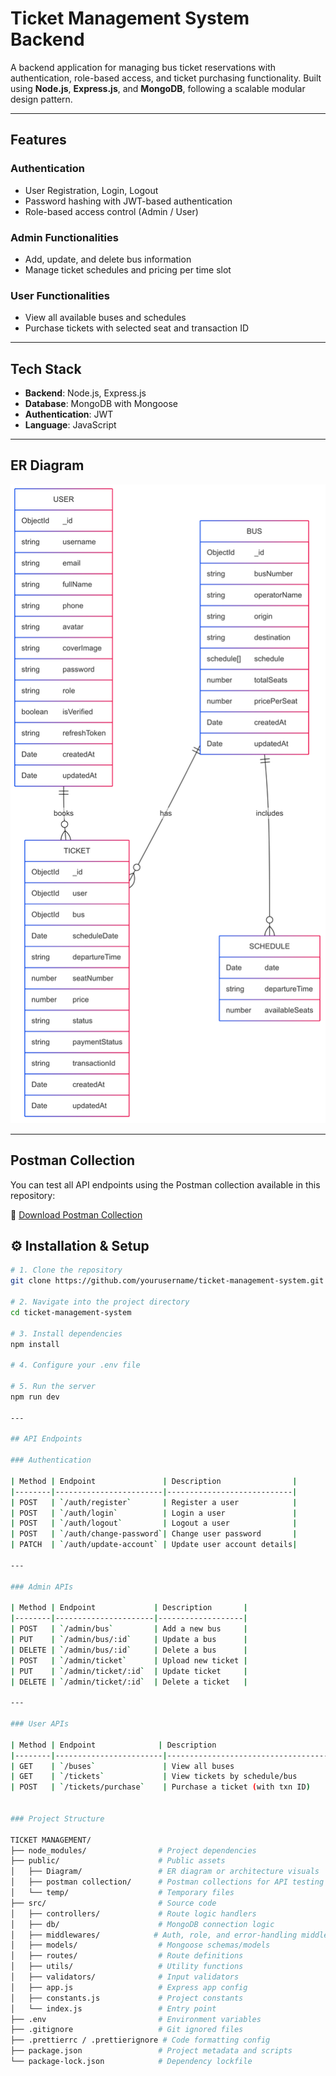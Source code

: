 # Ticket Management System Backend

A backend application for managing bus ticket reservations with authentication, role-based access, and ticket purchasing functionality. 
Built using **Node.js**, **Express.js**, and **MongoDB**, following a scalable modular design pattern.

----

## Features

### Authentication
- User Registration, Login, Logout
- Password hashing with JWT-based authentication
- Role-based access control (Admin / User)

### Admin Functionalities
- Add, update, and delete bus information
- Manage ticket schedules and pricing per time slot

### User Functionalities
- View all available buses and schedules
- Purchase tickets with selected seat and transaction ID

---

## Tech Stack

- **Backend**: Node.js, Express.js
- **Database**: MongoDB with Mongoose
- **Authentication**: JWT 
- **Language**: JavaScript 

---

## ER Diagram

![ER Diagram](https://github.com/jishad10/Ticket-Management-System/blob/main/Ticket%20Management/public/Diagram/Ticket%20Model%20Diagram.png)

---

## Postman Collection

You can test all API endpoints using the Postman collection available in this repository:

🔗 [Download Postman Collection](https://github.com/jishad10/Ticket-Management-System/tree/main/Ticket%20Management/public/postman%20collection)


## ⚙️ Installation & Setup

```bash
# 1. Clone the repository
git clone https://github.com/yourusername/ticket-management-system.git

# 2. Navigate into the project directory
cd ticket-management-system

# 3. Install dependencies
npm install

# 4. Configure your .env file

# 5. Run the server
npm run dev

---

## API Endpoints

### Authentication

| Method | Endpoint               | Description                |
|--------|------------------------|----------------------------|
| POST   | `/auth/register`       | Register a user            |
| POST   | `/auth/login`          | Login a user               |
| POST   | `/auth/logout`         | Logout a user              |
| POST   | `/auth/change-password`| Change user password       |
| PATCH  | `/auth/update-account` | Update user account details|

---

### Admin APIs

| Method | Endpoint             | Description       |
|--------|----------------------|-------------------|
| POST   | `/admin/bus`         | Add a new bus     |
| PUT    | `/admin/bus/:id`     | Update a bus      |
| DELETE | `/admin/bus/:id`     | Delete a bus      |
| POST   | `/admin/ticket`      | Upload new ticket |
| PUT    | `/admin/ticket/:id`  | Update ticket     |
| DELETE | `/admin/ticket/:id`  | Delete a ticket   |

---

### User APIs

| Method | Endpoint              | Description                         |
|--------|------------------------|-------------------------------------|
| GET    | `/buses`               | View all buses                      |
| GET    | `/tickets`             | View tickets by schedule/bus        |
| POST   | `/tickets/purchase`    | Purchase a ticket (with txn ID)     |


### Project Structure

TICKET MANAGEMENT/
├── node_modules/                # Project dependencies
├── public/                      # Public assets
│   ├── Diagram/                 # ER diagram or architecture visuals
│   ├── postman collection/      # Postman collections for API testing
│   └── temp/                    # Temporary files
├── src/                         # Source code
│   ├── controllers/             # Route logic handlers
│   ├── db/                      # MongoDB connection logic
│   ├── middlewares/            # Auth, role, and error-handling middleware
│   ├── models/                  # Mongoose schemas/models
│   ├── routes/                  # Route definitions
│   ├── utils/                   # Utility functions
│   ├── validators/              # Input validators 
│   ├── app.js                   # Express app config
│   ├── constants.js             # Project constants
│   └── index.js                 # Entry point
├── .env                         # Environment variables
├── .gitignore                   # Git ignored files
├── .prettierrc / .prettierignore # Code formatting config
├── package.json                 # Project metadata and scripts
└── package-lock.json            # Dependency lockfile




